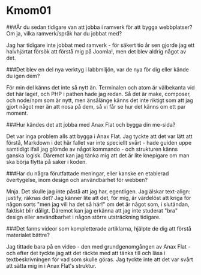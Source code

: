 Kmom01
===============================

###Är du sedan tidigare van att jobba i ramverk för att bygga webbplatser? Om ja, vilka ramverk/språk har du jobbat med?

Jag har tidigare inte jobbat med ramverk - för säkert tio år sen gjorde jag ett halvhjärtat försök att förstå mig på Joomla!, men det blev aldrig något av det.

###Det blev en del nya verktyg i labbmiljön, var de nya för dig eller kände du igen dem?

För min del känns det inte så nytt än. Terminalen och atom är välbekanta vid det här laget, och PHP i pathen hade jag redan. Så det är make, composer, och node/npm som är nytt, men änsålänge känns det inte riktigt som att jag gjort något mer än att nosa på dem, så vi får se hur det känns om ett par moment.

###Hur kändes det att jobba med Anax Flat och bygga din me-sida?

Det var inga problem alls att bygga i Anax Flat. Jag tyckte att det var lätt att förstå, Markdown i det här fallet var inte speciellt svårt - hade guiden uppe samtidigt ifall jag glömde av något kommando - och strukturen känns ganska logisk. Däremot kan jag tänka mig att det är lite knepigare om man ska börja flytta på saker i koden.

###Har du några förutfattade meningar, eller kanske en etablerad övertygelse, inom design och användbarhet för webben?

Mnja. Det skulle jag inte påstå att jag har, egentligen. Jag älskar text-align: justify, räknas det? Jag känner lite att det, för mig, är värdelöst att kriga för någon sorts "men jag vill ha det så här!" om det är något som, i slutändan, faktiskt blir dåligt. Däremot kan jag erkänna att jag inte studerat "bra" design eller användbarhet i någon större utsträckning tidigare.

###Det fanns videor som kompletterade artiklarna, hjälpte de dig att förstå materialet bättre?

Jag tittade bara på en video - den med grundgenomgången av Anax Flat - och efter det tyckte jag att det räckte med att tänka till och läsa i textbeskrivningen för vad som skulle göras. Jag tyckte inte att det var svårt att sätta mig in i Anax Flat's struktur.
